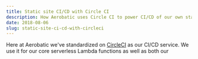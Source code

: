 ```yaml
---
title: Static site CI/CD with Circle CI
description: How Aerobatic uses Circle CI to power CI/CD of our own static sites
date: 2018-08-06
slug: static-site-ci-cd-with-circleci
---
```


Here at Aerobatic we've standardized on [CircleCI](https://circleci.com/) as our CI/CD service. We use it for our core serverless Lambda functions as well as both our
